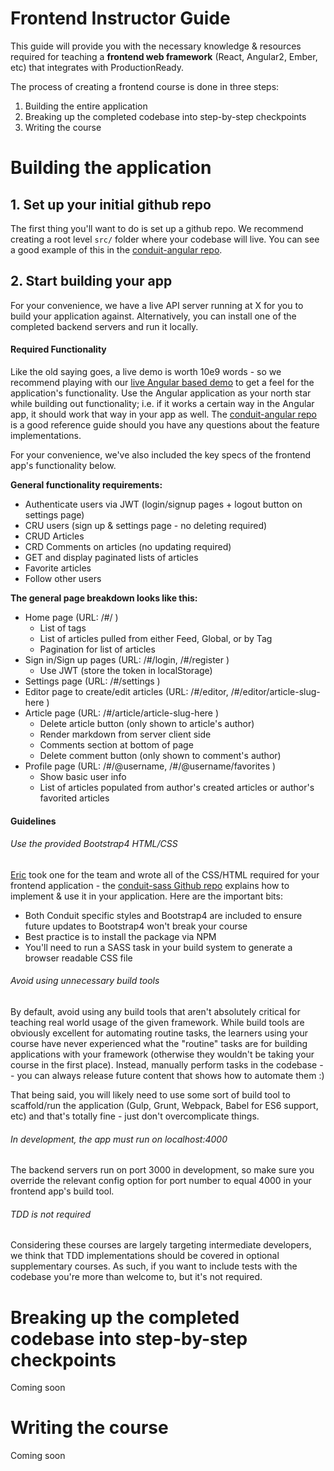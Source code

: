 # Frontend Instructor Guide

This guide will provide you with the necessary knowledge & resources required for teaching a **frontend web framework** (React, Angular2, Ember, etc) that integrates with ProductionReady.

The process of creating a frontend course is done in three steps:

1. Building the entire application
2. Breaking up the completed codebase into step-by-step checkpoints
3. Writing the course

# Building the application

## 1. Set up your initial github repo
The first thing you'll want to do is set up a github repo. We recommend creating a root level `src/` folder where your codebase will live. You can see a good example of this in the [conduit-angular repo](https://github.com/GoThinkster/conduit-angularjs-final).

## 2. Start building your app
For your convenience, we have a live API server running at X for you to build your application against. Alternatively, you can install one of the completed backend servers and run it locally.

#### Required Functionality

Like the old saying goes, a live demo is worth 10e9 words - so we recommend playing with our [live Angular based demo](put-link-here) to get a feel for the application's functionality. Use the Angular application as your north star while building out functionality; i.e. if it works a certain way in the Angular app, it should work that way in your app as well. The [conduit-angular repo](https://github.com/GoThinkster/conduit-angularjs-final) is a good reference guide should you have any questions about the feature implementations.

For your convenience, we've also included the key specs of the frontend app's functionality below.

**General functionality requirements:**

- Authenticate users via JWT (login/signup pages + logout button on settings page)
- CRU users (sign up & settings page - no deleting required)
- CRUD Articles
- CRD Comments on articles (no updating required)
- GET and display paginated lists of articles
- Favorite articles
- Follow other users

**The general page breakdown looks like this:**

- Home page (URL: /#/ )
    - List of tags
    - List of articles pulled from either Feed, Global, or by Tag
    - Pagination for list of articles
- Sign in/Sign up pages (URL: /#/login, /#/register )
    - Use JWT (store the token in localStorage)
- Settings page (URL: /#/settings )
- Editor page to create/edit articles (URL: /#/editor, /#/editor/article-slug-here )
- Article page (URL: /#/article/article-slug-here )
    - Delete article button (only shown to article's author)
    - Render markdown from server client side
    - Comments section at bottom of page
    - Delete comment button (only shown to comment's author)
- Profile page (URL: /#/@username, /#/@username/favorites )
    - Show basic user info
    - List of articles populated from author's created articles or author's favorited articles



#### Guidelines

###### Use the provided Bootstrap4 HTML/CSS
[Eric](https://twitter.com/ericsimons40) took one for the team and wrote all of the CSS/HTML required for your frontend application - the [conduit-sass Github repo](https://github.com/GoThinkster/conduit-sass) explains how to implement & use it in your application. Here are the important bits:

- Both Conduit specific styles and Bootstrap4 are included to ensure future updates to Bootstrap4 won't break your course
- Best practice is to install the package via NPM
- You'll need to run a SASS task in your build system to generate a browser readable CSS file

###### Avoid using unnecessary build tools
By default, avoid using any build tools that aren't absolutely critical for teaching real world usage of the given framework. While build tools are obviously excellent for automating routine tasks, the learners using your course have never experienced what the "routine" tasks are for building applications with your framework (otherwise they wouldn't be taking your course in the first place). Instead, manually perform tasks in the codebase -- you can always release future content that shows how to automate them :)

That being said, you will likely need to use some sort of build tool to scaffold/run the application (Gulp, Grunt, Webpack, Babel for ES6 support, etc) and that's totally fine - just don't overcomplicate things.

###### In development, the app _must_ run on localhost:4000
The backend servers run on port 3000 in development, so make sure you override the relevant config option for port number to equal 4000 in your frontend app's build tool.

###### TDD is _not_ required
Considering these courses are largely targeting intermediate developers, we think that TDD implementations should be covered in optional supplementary courses. As such, if you want to include tests with the codebase you're more than welcome to, but it's not required.


# Breaking up the completed codebase into step-by-step checkpoints
Coming soon

# Writing the course
Coming soon
